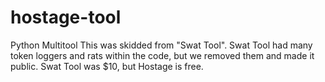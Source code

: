 # hostage-tool
Python Multitool
This was skidded from "Swat Tool".
Swat Tool had many token loggers and rats within the code, but we removed them and made it public.
Swat Tool was $10, but Hostage is free.
